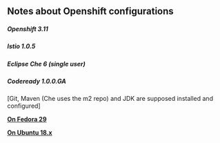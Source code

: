 ## Notes about Openshift configurations 
 
##### Openshift 3.11 
##### Istio 1.0.5
##### Eclipse Che 6 (single user)
##### Codeready 1.0.0.GA


[Git, Maven (Che uses the m2 repo) and JDK are supposed installed and configured]

**[On Fedora 29](https://github.com/desmax74/openshift-handbook/tree/master/fedora/fedora29.md)**

**[On Ubuntu 18.x](https://github.com/desmax74/openshift-handbook/tree/master/ubuntu/ubuntu18.md)**
